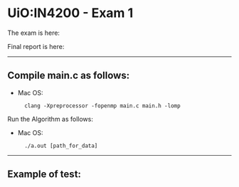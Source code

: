 # UiO:IN4200 - Exam 1

The exam is here:

Final report is here:

____

## Compile main.c as follows:

- Mac OS:
    
        clang -Xpreprocessor -fopenmp main.c main.h -lomp

Run the Algorithm as follows:

- Mac OS:

        ./a.out [path_for_data]

____

## Example of test:
